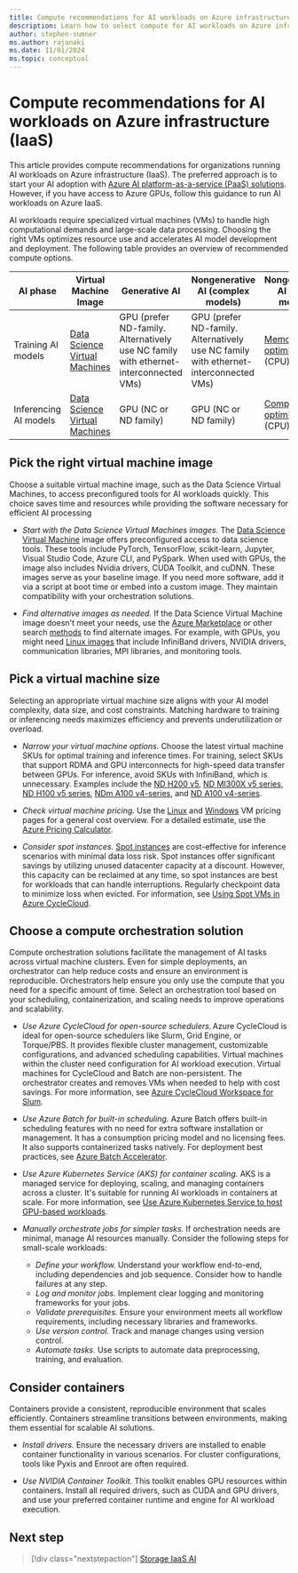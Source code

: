 ```yaml
---
title: Compute recommendations for AI workloads on Azure infrastructure (IaaS)
description: Learn how to select compute for AI workloads on Azure infrastructure (IaaS).
author: stephen-sumner
ms.author: rajanaki
ms.date: 11/01/2024
ms.topic: conceptual
---
```


# Compute recommendations for AI workloads on Azure infrastructure (IaaS)

This article provides compute recommendations for organizations running AI workloads on Azure infrastructure (IaaS). The preferred approach is to start your AI adoption with [Azure AI platform-as-a-service (PaaS) solutions](../platform/architectures.md). However, if you have access to Azure GPUs, follow this guidance to run AI workloads on Azure IaaS.

AI workloads require specialized virtual machines (VMs) to handle high computational demands and large-scale data processing. Choosing the right VMs optimizes resource use and accelerates AI model development and deployment. The following table provides an overview of recommended compute options.

| AI phase             | Virtual Machine Image  | Generative AI | Nongenerative AI (complex models)  | Nongenerative AI (small models)  |
|----------------------|------------------------|----------------------------|------------------------------------|----------------------------------|
| Training AI models   | [Data Science Virtual Machines](/azure/machine-learning/data-science-virtual-machine/overview/)     | GPU (prefer ND-family. Alternatively use NC family with ethernet-interconnected VMs) | GPU (prefer ND-family. Alternatively use NC family with ethernet-interconnected VMs) | [Memory-optimized](/azure/virtual-machines/sizes/memory-optimized/m-family) (CPU) |
| Inferencing AI models| [Data Science Virtual Machines](/azure/machine-learning/data-science-virtual-machine/overview/)     | GPU (NC or ND family)  | GPU (NC or ND family) | [Compute-optimized](/azure/virtual-machines/sizes/compute-optimized/f-family) (CPU) |

## Pick the right virtual machine image

Choose a suitable virtual machine image, such as the Data Science Virtual Machines, to access preconfigured tools for AI workloads quickly. This choice saves time and resources while providing the software necessary for efficient AI processing

- *Start with the Data Science Virtual Machines images.* The [Data Science Virtual Machine](/azure/machine-learning/data-science-virtual-machine/overview) image offers preconfigured access to data science tools. These tools include PyTorch, TensorFlow, scikit-learn, Jupyter, Visual Studio Code, Azure CLI, and PySpark. When used with GPUs, the image also includes Nvidia drivers, CUDA Toolkit, and cuDNN. These images serve as your baseline image. If you need more software, add it via a script at boot time or embed into a custom image. They maintain compatibility with your orchestration solutions.

- *Find alternative images as needed.* If the Data Science Virtual Machine image doesn't meet your needs, use the [Azure Marketplace](https://azuremarketplace.microsoft.com/marketplace/apps) or other search [methods](/azure/virtual-machines/overview#distributions) to find alternate images. For example, with GPUs, you might need [Linux images](/azure/virtual-machines/configure) that include InfiniBand drivers, NVIDIA drivers, communication libraries, MPI libraries, and monitoring tools.

## Pick a virtual machine size

Selecting an appropriate virtual machine size aligns with your AI model complexity, data size, and cost constraints. Matching hardware to training or inferencing needs maximizes efficiency and prevents underutilization or overload.

- *Narrow your virtual machine options.* Choose the latest virtual machine SKUs for optimal training and inference times. For training, select SKUs that support RDMA and GPU interconnects for high-speed data transfer between GPUs. For inference, avoid SKUs with InfiniBand, which is unnecessary. Examples include the [ND H200 v5](/azure/virtual-machines/sizes/gpu-accelerated/nd-h200-v5-series), [ND MI300X v5 series](/azure/virtual-machines/sizes/gpu-accelerated/nd-mi300x-v5-series), [ND H100 v5 series](/azure/virtual-machines/nd-h100-v5-series), [NDm A100 v4-series](/azure/virtual-machines/ndm-a100-v4-series), and [ND A100 v4-series](/azure/virtual-machines/nda100-v4-series).

- *Check virtual machine pricing.* Use the [Linux](https://azure.microsoft.com/pricing/details/virtual-machines/linux/) and [Windows](https://azure.microsoft.com/pricing/details/virtual-machines/windows/) VM pricing pages for a general cost overview. For a detailed estimate, use the [Azure Pricing Calculator](https://azure.microsoft.com/pricing/calculator/).

- *Consider spot instances.* [Spot instances](/azure/virtual-machines/spot-vms) are cost-effective for inference scenarios with minimal data loss risk. Spot instances offer significant savings by utilizing unused datacenter capacity at a discount. However, this capacity can be reclaimed at any time, so spot instances are best for workloads that can handle interruptions. Regularly checkpoint data to minimize loss when evicted. For information, see [Using Spot VMs in Azure CycleCloud](/azure/cyclecloud/how-to/use-spot-instances).

## Choose a compute orchestration solution

Compute orchestration solutions facilitate the management of AI tasks across virtual machine clusters. Even for simple deployments, an orchestrator can help reduce costs and ensure an environment is reproducible. Orchestrators help ensure you only use the compute that you need for a specific amount of time. Select an orchestration tool based on your scheduling, containerization, and scaling needs to improve operations and scalability.

- *Use Azure CycleCloud for open-source schedulers.* Azure CycleCloud is ideal for open-source schedulers like Slurm, Grid Engine, or Torque/PBS. It provides flexible cluster management, customizable configurations, and advanced scheduling capabilities. Virtual machines within the cluster need configuration for AI workload execution. Virtual machines for CycleCloud and Batch are non-persistent. The orchestrator creates and removes VMs when needed to help with cost savings. For more information, see [Azure CycleCloud Workspace for Slum](./cycle-cloud.md).

- *Use Azure Batch for built-in scheduling.* Azure Batch offers built-in scheduling features with no need for extra software installation or management. It has a consumption pricing model and no licensing fees. It also supports containerized tasks natively. For deployment best practices, see [Azure Batch Accelerator](https://github.com/Azure/bacc).

- *Use Azure Kubernetes Service (AKS) for container scaling.* AKS is a managed service for deploying, scaling, and managing containers across a cluster. It's suitable for running AI workloads in containers at scale. For more information, see [Use Azure Kubernetes Service to host GPU-based workloads](/azure/architecture/reference-architectures/containers/aks-gpu/gpu-aks).

- *Manually orchestrate jobs for simpler tasks.* If orchestration needs are minimal, manage AI resources manually. Consider the following steps for small-scale workloads:
    - *Define your workflow.* Understand your workflow end-to-end, including dependencies and job sequence. Consider how to handle failures at any step.
    - *Log and monitor jobs.* Implement clear logging and monitoring frameworks for your jobs.
    - *Validate prerequisites.* Ensure your environment meets all workflow requirements, including necessary libraries and frameworks.
    - *Use version control.* Track and manage changes using version control.
    - *Automate tasks.* Use scripts to automate data preprocessing, training, and evaluation.

## Consider containers

Containers provide a consistent, reproducible environment that scales efficiently. Containers streamline transitions between environments, making them essential for scalable AI solutions.

- *Install drivers.* Ensure the necessary drivers are installed to enable container functionality in various scenarios. For cluster configurations, tools like Pyxis and Enroot are often required.

- *Use NVIDIA Container Toolkit.* This toolkit enables GPU resources within containers. Install all required drivers, such as CUDA and GPU drivers, and use your preferred container runtime and engine for AI workload execution.

## Next step

> [!div class="nextstepaction"]
> [Storage IaaS AI](./storage.md)
